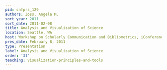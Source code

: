 ```yaml
---
pid: cnfprs_129
authors: Zoss, Angela M.
sort_year: 2011
sort_date: 2011-02-08
title: Analysis and Visualization of Science
location: Seattle, WA
host: Workshop on Scholarly Communication and Bibliometrics, iConference 2011
pres_date: February 8, 2011
type: Presentation
label: Analysis and Visualization of Science
order: '31'
teaching: visualization-principles-and-tools
---
```


